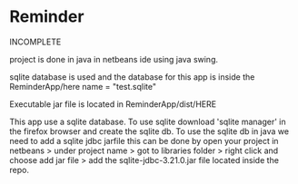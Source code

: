 # Reminder

INCOMPLETE

project is done in java in netbeans ide using java swing.

sqlite database is used and the database for this app is inside the ReminderApp/here name = "test.sqlite"

Executable jar file is located in ReminderApp/dist/HERE

This app use a sqlite database. To use sqlite download 'sqlite manager' in the firefox browser and create the sqlite db.
To use the sqlite db in java we need to add a sqlite jdbc jarfile this can be done by
	open your project in netbeans > under project name > got to libraries folder > right click and choose add jar file > add the sqlite-jdbc-3.21.0.jar file located inside the repo.
	
